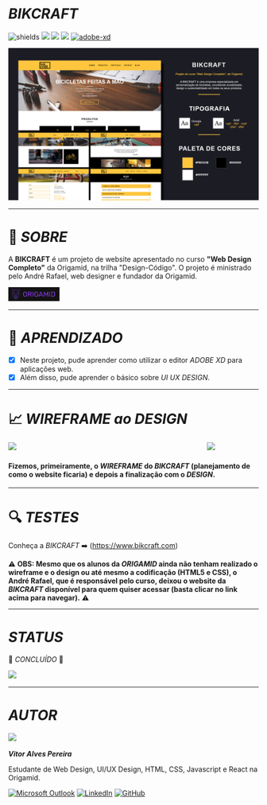 <div>
  <h1><i>BIKCRAFT</i></h1>

  ![shields](https://img.shields.io/github/forks/vitoralvesp/bikcraft?color=%23FEC63E&label=forks&style=for-the-badge)
  <img src="https://img.shields.io/github/license/vitoralvesp/bikcraft?color=%23FEC63E&style=for-the-badge"/> 
  <img src="https://img.shields.io/github/issues/vitoralvesp/bikcraft?color=%23FEC63E&style=for-the-badge"/> 
  <img src="https://img.shields.io/github/stars/vitoralvesp/bikcraft?color=%23FEC63E&style=for-the-badge"/>
  [![adobe-xd](https://img.shields.io/static/v1?label=MADE%20WITH&message=ADOBE%20XD&color=black&style=for-the-badge&logo=adobe-xd&logoColor=black)](https://www.adobe.com/br/products/xd/details.html)

  
<img hidth="900" src="https://raw.githubusercontent.com/vitoralvesp/bikcraft/master/GitHub%20-%20bikcraft.png">
</div>

---

#  :wolf: *SOBRE*
  
A **BIKCRAFT** é um projeto de website apresentado no curso **"Web Design Completo"** da Origamid, na trilha "Design-Código". O projeto é ministrado pelo André Rafael, web designer e fundador da Origamid.
    
[![ORIGAMID](https://raw.githubusercontent.com/vitoralvesp/bikcraft/master/badge%20for%20readme%20of%20origamid.png)](https://origamid.com/)
   
 ---
 
#  :book: *APRENDIZADO* 

- [x] Neste projeto, pude aprender como utilizar o editor *ADOBE XD* para aplicações web.
- [x] Além disso, pude aprender o básico sobre *UI UX DESIGN*.

---

#  :chart_with_upwards_trend: *WIREFRAME ao DESIGN*

<div style="float">
  <img width="400" align="left" src="https://media.giphy.com/media/Ykn1y4VtG26h5y2BPo/giphy.gif">
  <img width="400" float="right" src="https://media.giphy.com/media/SvLnDlgu8CRcSYBUBl/giphy.gif">
</div>

<div>  
  <h4>Fizemos, primeiramente, o <i>WIREFRAME</i> do <i>BIKCRAFT</i> (planejamento de como o website ficaria) e depois a finalização com o <i>DESIGN</i>.</h4>
</div>

---

#  :mag: *TESTES*

Conheça a *BIKCRAFT*  :arrow_right: (https://www.bikcraft.com)

:warning: **OBS: Mesmo que os alunos da *ORIGAMID* ainda não tenham realizado o wireframe e o design ou até mesmo a codificação (HTML5 e CSS), o André Rafael, que é responsável pelo curso, deixou o website da *BIKCRAFT* disponível para quem quiser acessar (basta clicar no link acima para navegar).** :warning:


---

# *STATUS*

:tada: *CONCLUÍDO* :tada:
 
<img width="400" src="https://media1.tenor.com/images/7e038cbe2eb3fc76ab6405fd95e87250/tenor.gif?itemid=18756442">


---

# *AUTOR*

<div height="50" width="50" style="border-radius:50" >
  <img src="https://avatars2.githubusercontent.com/u/68354632?s=96&v=4"/>
</div>


*__Vitor Alves Pereira__*
  
Estudante de Web Design, UI/UX Design, HTML, CSS, Javascript e React na Origamid.

<div style="float">
  
[![Microsoft Outlook](https://img.shields.io/badge/outlook-%230078D4.svg?&logo=microsoft%20outlook&style=for-the-badge)](mailto:pereira.alves.vitor@outlook.com)
[![LinkedIn](https://img.shields.io/badge/linkedin-%230077B5.svg?&style=for-the-badge&logo=linkedin&logoColor=white)](https://www.linkedin.com/in/vitor-alves-pereira-9b78801b4/)
[![GitHub](https://img.shields.io/github/followers/vitoralvesp?color=%231CB4DC&logo=github&style=for-the-badge)](https://github.com/vitoralvesp/)
</div>

[comment]: <> (https%3A%2F%2Fmicrosoftoutlook.com)



